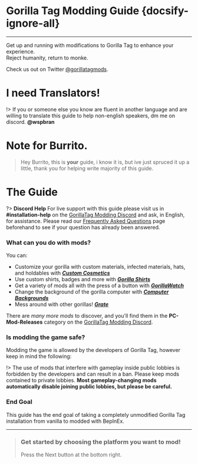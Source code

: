 # Gorilla Tag Modding Guide {docsify-ignore-all}
---
Get up and running with modifications to Gorilla Tag to enhance your experience.  
Reject humanity, return to monke.

Check us out on Twitter [@gorillatagmods](https://twitter.com/gorillatagmods).

# I need Translators!
!> If you or someone else you know are fluent in another language and are willing to translate this guide to help non-english speakers, dm me on discord. **@wspbran**

# Note for Burrito.
> Hey Burrito, this is **your** guide, i know it is, but ive just spruced it up a little, thank you for helping write majority of this guide.

# The Guide

<!-- <div class="horizontal bordered" data-ea-publisher="gorillatagmodding-burrito-software" data-ea-type="image" data-ea-manual="true" id="introduction"></div> -->
<!-- Guide Page Ad -->
<ins class="adsbygoogle"
     style="display:block"
     data-ad-client="ca-pub-1965221367974935"
     data-ad-slot="2604239380"
     data-ad-format="auto"
     data-full-width-responsive="true"></ins>

?> **Discord Help**
For live support with this guide please visit us in **#installation-help** on the [GorillaTag Modding Discord](https://discord.gg/b2MhDBAzTv) and ask, in English, for assistance. Please read our [Frequently Asked Questions](faq) page beforehand to see if your question has already been answered.

### What can you do with mods?

You can:
- Customize your gorilla with custom materials, infected materials, hats, and holdables with [***Custom Cosmetics***](https://github.com/wryser/CustomCosmetics)
- Use custom shirts, badges and more with [***Gorilla Shirts***](https://github.com/developer9998/GorillaShirts)
- Get a variety of mods all with the press of a button with [***GorillaWatch***](https://github.com/ArtificialGorillas/GorillaWatch)
- Change the background of the gorilla computer with [***Computer Backgrounds***](https://github.com/Striker-67/computer-backgrounds)
- Mess around with other gorillas! [***Grate***](https://github.com/The-Graze/Grate)

There are *many more mods* to discover, and you'll find them in the **PC-Mod-Releases** category on the [GorillaTag Modding Discord](https://discord.gg/b2MhDBAzTv).

### Is modding the game safe?

Modding the game is allowed by the developers of Gorilla Tag, however keep in mind the following:

!> The use of mods that interfere with gameplay inside public lobbies is forbidden by the developers and can result in a ban. Please keep mods contained to private lobbies. **Most gameplay-changing mods automatically disable joining public lobbies, but please be careful.**

### End Goal

This guide has the end goal of taking a completely unmodified Gorilla Tag installation from vanilla to modded with BepInEx.

---

>
> ### Get started by choosing the platform you want to mod!
> Press the Next button at the bottom right.
>
